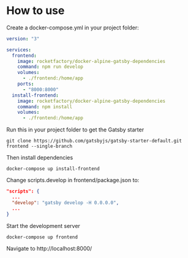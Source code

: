 
# How to use

Create a docker-compose.yml in your project folder:

```YAML
version: "3"

services:
  frontend:
    image: rocketfactory/docker-alpine-gatsby-dependencies
    command: npm run develop
    volumes:
      - ./frontend:/home/app
    ports:
      - "8000:8000"
  install-frontend:
    image: rocketfactory/docker-alpine-gatsby-dependencies
    command: npm install
    volumes:
      - ./frontend:/home/app
```

Run this in your project folder to get the Gatsby starter

```shell
git clone https://github.com/gatsbyjs/gatsby-starter-default.git frontend --single-branch
```

Then install dependencies

```shell
docker-compose up install-frontend
```

Change scripts.develop in frontend/package.json to:

```json
"scripts": {
  ...
  "develop": "gatsby develop -H 0.0.0.0",
  ...
}
```

Start the development server

```shell
docker-compose up frontend
```

Navigate to http://localhost:8000/